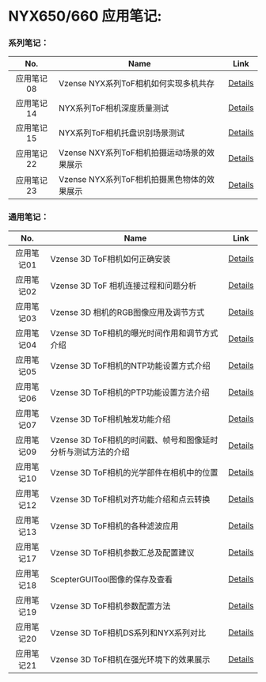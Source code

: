 

# NYX650/660 应用笔记:

### 系列笔记：

|    No.     | Name                                         | Link                                                         |
| :--------: | -------------------------------------------- | ------------------------------------------------------------ |
| 应用笔记08 | Vzense  NYX系列ToF相机如何实现多机共存       | [Details](https://gongye.goermicro.com/blog/application-notes/an08-how-to-avoid-multiple-vzense-tof-camera-interference-with-each-other.html) |
| 应用笔记14 | NYX系列ToF相机深度质量测试                   | [Details](https://gongye.goermicro.com/blog/application-notes/an14-nyx-series-of-tof-camera-depth-quality-testing-data.html) |
| 应用笔记15 | NYX系列ToF相机托盘识别场景测试               | [Details](https://gongye.goermicro.com/blog/application-notes/an15-nyx-series-of-tof-camera-pallet-identification-testing.html) |
| 应用笔记22 | Vzense  NXY系列ToF相机拍摄运动场景的效果展示 | [Details](https://gongye.goermicro.com/blog/application-notes/an22-vzense-tof-cameras-performance-demonstration-in-moving-scenarios.html) |
| 应用笔记23 | Vzense  NYX系列ToF相机拍摄黑色物体的效果展示 | [Details](https://gongye.goermicro.com/blog/application-notes/an23-vzense-nyx-series-tof-cameras-performance-demonstration-when-capturing-black-objects.html) |



### 通用笔记：

|    No.     | Name                                                         | Link                                                         |
| :--------: | ------------------------------------------------------------ | ------------------------------------------------------------ |
| 应用笔记01 | Vzense 3D ToF相机如何正确安装                                | [Details](https://gongye.goermicro.com/blog/application-notes/an01-how-to-install-vzense-tof-camera-correctly.html) |
| 应用笔记02 | Vzense 3D ToF 相机连接过程和问题分析                         | [Details](https://gongye.goermicro.com/blog/application-notes/an02-how-to-connect-the-camera-and-how-to-solve-the-problem.html) |
| 应用笔记03 | Vzense 3D 相机的RGB图像应用及调节方式                        | [Details](https://gongye.goermicro.com/blog/application-notes/an03-how-to-apply-and-adjust-rgb-image-in-vzense-tof-camera.html) |
| 应用笔记04 | Vzense 3D ToF相机的曝光时间作用和调节方式介绍                | [Details](https://gongye.goermicro.com/blog/application-notes/an04-exposure-time-influences-the-vzense-tof-camera-as-well-as-the-adjustment-method.html) |
| 应用笔记05 | Vzense 3D ToF相机的NTP功能设置方式介绍                       | [Details](https://gongye.goermicro.com/blog/application-notes/an05-ntp-function-settings-for-vzense-3d-tof-camera.html) |
| 应用笔记06 | Vzense 3D ToF相机的PTP功能设置方法介绍                       | [Details](https://gongye.goermicro.com/blog/application-notes/an06-ptp-function-settings-for-vzense-3d-tof-camera.html) |
| 应用笔记07 | Vzense 3D ToF相机触发功能介绍                                | [Details](https://gongye.goermicro.com/blog/application-notes/an07-deep-learning-about-trigger-function-in-vzense-3d-tof-camera.html) |
| 应用笔记09 | Vzense 3D  ToF相机的时间戳、帧号和图像延时分析与测试方法的介绍 | [Details](https://gongye.goermicro.com/blog/application-notes/an09-introduction-to-timestamp-principle-and-latency.html) |
| 应用笔记10 | Vzense 3D ToF相机的光学部件在相机中的位置                    | [Details](https://gongye.goermicro.com/blog/application-notes/an10-the-position-and-fov-of-key-parts-in-vzense-tof-cameras.html) |
| 应用笔记12 | Vzense 3D ToF相机对齐功能介绍和点云转换                      | [Details](https://gongye.goermicro.com/blog/application-notes/an12-introduction-to-vzense-tof-camera-image-alignmentand-point-cloud-conversion.html) |
| 应用笔记13 | Vzense 3D ToF相机的各种滤波应用                              | [Details](https://gongye.goermicro.com/blog/application-notes/an13-various-filtering-applications-of-vzense-tof-camera.html) |
| 应用笔记17 | Vzense 3D ToF相机参数汇总及配置建议                          | [Details](https://gongye.goermicro.com/blog/application-notes/an17-vzense-tof-parameters-summary-and-configuration-recommendations.html) |
| 应用笔记18 | ScepterGUITool图像的保存及查看                               | [Details](https://gongye.goermicro.com/blog/application-notes/an18-scepterguitool-saving-and-viewing-maps.html) |
| 应用笔记19 | Vzense 3D ToF相机参数配置方法                                | [Details](https://gongye.goermicro.com/blog/application-notes/an19-vzense-tof-camera-parameter-configuration-method.html) |
| 应用笔记20 | Vzense 3D ToF相机DS系列和NYX系列对比                         | [Details](https://gongye.goermicro.com/blog/application-notes/an20-vzense-tof-ds-series-vs-nyx-series.html) |
| 应用笔记21 | Vzense 3D ToF相机在强光环境下的效果展示                      | [Details](https://gongye.goermicro.com/blog/application-notes/an21-vzense-tof-cameras-performance-demonstration-of-intense-lighting.html) |

